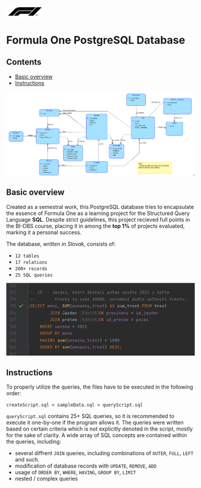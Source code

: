 
<img src="https://raw.githubusercontent.com/patrikmitterpach/f1db/main/images/f1-logo-big.png" width="100">  

# Formula One PostgreSQL Database

## Contents
- [Basic overview](https://github.com/patrikmitterpach/f1db#-contents)
- [Instructions](https://github.com/patrikmitterpach/f1db#-instructions)

<img src="https://github.com/patrikmitterpach/f1db/blob/main/images/conceptual_scheme.png?raw=true"> 

## Basic overview
Created as a semestral work, this PostgreSQL database tries to encapsulate the essence of Formula One as a learning project for the Structured Query Language **SQL**. Despite strict guidelines, this project recieved full points in the BI-DBS course, placing it in among the **top 1%** of projects evaluated, marking it a personal success. 

The database, *written in Slovak*, consists of:
- `12 tables`
- `17 relations` 
- `200+ records`
- `25 SQL queries`

<img src="https://github.com/patrikmitterpach/f1db/blob/main/images/Screenshot%202022-05-12%20215900.png?raw=true"> 

## Instructions
To properly utilize the queries, the files have to be executed in the following order:  
```
createScript.sql > sampleData.sql > queryScript.sql
```
`queryScript.sql` contains 25+ SQL queries, so it is recommended to execute it one-by-one if the program allows it. The queries were written based on certain criteria which is not explicitly denoted in the script, mostly for the sake of clarity. A wide array of SQL concepts are contained within the queries, including:
- several diffrent `JOIN` queries, including combinations of `OUTER`, `FULL`, `LEFT` and such.
- modification of database records with `UPDATE`, `REMOVE`, `ADD`
- usage of `ORDER BY`, `WHERE`, `HAVING`, `GROUP BY`, `LIMIT`
- nested / complex queries
